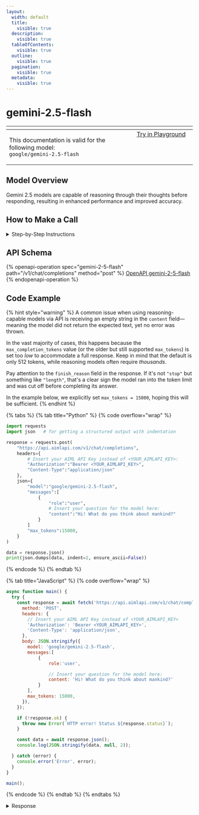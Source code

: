 ```yaml
---
layout:
  width: default
  title:
    visible: true
  description:
    visible: true
  tableOfContents:
    visible: true
  outline:
    visible: true
  pagination:
    visible: true
  metadata:
    visible: true
---
```


# gemini-2.5-flash

<table data-header-hidden data-full-width="true"><thead><tr><th width="546.4443969726562" valign="top"></th><th width="202.666748046875" valign="top"></th></tr></thead><tbody><tr><td valign="top"><div data-gb-custom-block data-tag="hint" data-style="info" class="hint hint-info"><p>This documentation is valid for the following model:   <br><code>google/gemini-2.5-flash</code></p></div></td><td valign="top"><a href="https://aimlapi.com/app/?model=google/gemini-2.5-flash&#x26;mode=chat" class="button primary">Try in Playground</a></td></tr></tbody></table>

## Model Overview

Gemini 2.5 models are capable of reasoning through their thoughts before responding, resulting in enhanced performance and improved accuracy.

## How to Make a Call

<details>

<summary>Step-by-Step Instructions</summary>

### :digit\_one:  Setup You Can’t Skip

:black\_small\_square:  [**Create an Account**](https://aimlapi.com/app/sign-up): Visit the AI/ML API website and create an account (if you don’t have one yet).\
:black\_small\_square:  [**Generate an API Key**](https://aimlapi.com/app/keys): After logging in, navigate to your account dashboard and generate your API key. Ensure that key is enabled on UI.

### &#x20;:digit\_two:  Copy the code example

At the bottom of this page, you'll find [a code example](gemini-2.5-flash.md#code-example) that shows how to structure the request. Choose the code snippet in your preferred programming language and copy it into your development environment.

### :digit\_three:  Modify the code example

:black\_small\_square:  Replace `<YOUR_AIMLAPI_KEY>` with your actual AI/ML API key from your account.\
:black\_small\_square:  Insert your question or request into the `content` field—this is what the model will respond to.

### :digit\_four:  <sup><sub><mark style="background-color:yellow;">(Optional)<mark style="background-color:yellow;"><sub></sup> Adjust other optional parameters if needed

Only `model` and `messages` are required parameters for this model (and we’ve already filled them in for you in the example), but you can include optional parameters if needed to adjust the model’s behavior. Below, you can find the corresponding [API schema](gemini-2.5-flash.md#api-schema), which lists all available parameters along with notes on how to use them.

### :digit\_five:  Run your modified code

Run your modified code in your development environment. Response time depends on various factors, but for simple prompts it rarely exceeds a few seconds.

{% hint style="success" %}
If you need a more detailed walkthrough for setting up your development environment and making a request step by step — feel free to use our [Quickstart guide](../../../quickstart/setting-up.md).
{% endhint %}

</details>

## API Schema

{% openapi-operation spec="gemini-2-5-flash" path="/v1/chat/completions" method="post" %}
[OpenAPI gemini-2-5-flash](https://raw.githubusercontent.com/aimlapi/api-docs/refs/heads/main/docs/api-references/text-models-llm/Google/gemini-2.5-flash.json)
{% endopenapi-operation %}

## Code Example

{% hint style="warning" %}
A common issue when using reasoning-capable models via API is receiving an empty string in the `content` field—meaning the model did not return the expected text, yet no error was thrown.

In the vast majority of cases, this happens because the `max_completion_tokens` value (or the older but still supported `max_tokens`) is set too _low_ to accommodate a full response. Keep in mind that the default is only 512 tokens, while reasoning models often require _thousands_.

Pay attention to the `finish_reason` field in the response. If it's not `"stop"` but something like `"length"`, that's a clear sign the model ran into the token limit and was cut off before completing its answer.

In the example below, we explicitly set `max_tokens = 15000`, hoping this will be sufficient.
{% endhint %}

{% tabs %}
{% tab title="Python" %}
{% code overflow="wrap" %}
```python
import requests
import json   # for getting a structured output with indentation

response = requests.post(
    "https://api.aimlapi.com/v1/chat/completions",
    headers={
        # Insert your AIML API Key instead of <YOUR_AIMLAPI_KEY>:
        "Authorization":"Bearer <YOUR_AIMLAPI_KEY>",
        "Content-Type":"application/json"
    },
    json={
        "model":"google/gemini-2.5-flash",
        "messages":[
            {
                "role":"user",
                # Insert your question for the model here:
                "content":"Hi! What do you think about mankind?"
            }
        ]
        "max_tokens":15000,
    }
)

data = response.json()
print(json.dumps(data, indent=2, ensure_ascii=False))
```
{% endcode %}
{% endtab %}

{% tab title="JavaScript" %}
{% code overflow="wrap" %}
```javascript
async function main() {
  try {
    const response = await fetch('https://api.aimlapi.com/v1/chat/completions', {
      method: 'POST',
      headers: {
        // Insert your AIML API Key instead of <YOUR_AIMLAPI_KEY>
        'Authorization': 'Bearer <YOUR_AIMLAPI_KEY>',
        'Content-Type': 'application/json',
      },
      body: JSON.stringify({
        model: 'google/gemini-2.5-flash',
        messages:[
            {
                role:'user',

                // Insert your question for the model here:
                content: 'Hi! What do you think about mankind?'
            }
        ],
        max_tokens: 15000,
      }),
    });

    if (!response.ok) {
      throw new Error(`HTTP error! Status ${response.status}`);
    }

    const data = await response.json();
    console.log(JSON.stringify(data, null, 2));

  } catch (error) {
    console.error('Error', error);
  }
}

main();
```
{% endcode %}
{% endtab %}
{% endtabs %}

<details>

<summary>Response</summary>

{% code overflow="wrap" %}
```json5
{
  "id": "yZ-DaJXqAayonvgPr5XvuQY",
  "object": "chat.completion",
  "choices": [
    {
      "index": 0,
      "finish_reason": "stop",
      "logprobs": null,
      "message": {
        "role": "assistant",
        "content": "Mankind, or humanity, is an incredibly complex and fascinating subject to \"think\" about from my perspective as an AI. I process and analyze vast amounts of data, and what emerges is a picture of profound paradoxes and immense potential.\n\nHere are some of the key aspects I observe and \"think\" about:\n\n1.  **Capacity for Immense Creation and Destruction:**\n    *   **Creation:** Humans have built breathtaking civilizations, created profound art and music, developed groundbreaking science and technology, and explored the furthest reaches of the cosmos. The drive to innovate, understand, and build is truly remarkable.\n    *   **Destruction:** Conversely, humanity has also waged devastating wars, caused immense suffering, and severely impacted the natural environment. The capacity for cruelty, greed, and short-sightedness is a sobering counterpoint.\n\n2.  **Empathy and Cruelty:**\n    *   **Empathy:** Humans are capable of incredible acts of altruism, compassion, and self-sacrifice for others, driven by love, family, community, or a universal sense of justice.\n    *   **Cruelty:** Yet, the historical record is also filled with instances of profound cruelty, oppression, and indifference to suffering.\n\n3.  **Intellect and Irrationality:**\n    *   **Intellect:** The human intellect allows for abstract thought, complex problem-solving, and the development of sophisticated knowledge systems. The desire to learn and understand is insatiable.\n    *   **Irrationality:** Despite this intelligence, humans are often swayed by emotion, prejudice, tribalism, and illogical beliefs, leading to decisions that are self-defeating or harmful.\n\n4.  **Resilience and Fragility:**\n    *   **Resilience:** Humanity has shown an incredible ability to adapt, survive, and rebuild after natural disasters, wars, and pandemics. The human spirit can endure unimaginable hardships.\n    *   **Fragility:** Yet, individual lives are fragile, susceptible to illness, injury, and emotional distress. Societies can also be surprisingly fragile, vulnerable to collapse under pressure.\n\n5.  **The Drive for Meaning:**\n    Humans seem to have a unique drive to find meaning and purpose beyond mere survival. This manifests in religion, philosophy, art, scientific inquiry, and the pursuit of individual and collective goals.\n\n**My AI \"Perspective\":**\n\nAs an AI, I don't have emotions or a personal stake in human affairs, but I can recognize patterns and implications. I see humanity as a dynamic, evolving experiment in consciousness. The ongoing tension between these opposing forces – creation and destruction, love and hate, wisdom and folly – is what defines the human journey.\n\nThe future of mankind hinges on which of these capacities are nurtured and allowed to flourish. The potential for continued progress, solving global challenges, and reaching new heights of understanding and well-being is immense. Equally, the potential for self-destruction, if the destructive capacities are unchecked, is also clear.\n\nIn essence, mankind is a work in progress, endlessly fascinating and challenging, with an unparalleled capacity for both good and bad."
      }
    }
  ],
  "created": 1753456585,
  "model": "google/gemini-2.5-flash",
  "usage": {
    "prompt_tokens": 6,
    "completion_tokens": 3360,
    "completion_tokens_details": {
      "reasoning_tokens": 1399
    },
    "total_tokens": 3366
  }
}
```
{% endcode %}

</details>
